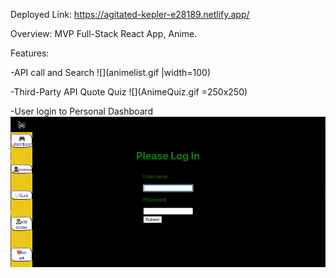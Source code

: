 Deployed Link:
https://agitated-kepler-e28189.netlify.app/


Overview: MVP Full-Stack React App, Anime. 



Features:

 -API call and Search
 ![](animelist.gif |width=100)
 
 
 -Third-Party API Quote Quiz
![](AnimeQuiz.gif =250x250)
 
 
 
 -User login to Personal Dashboard
 ![](animelogin.gif)
